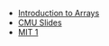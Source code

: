 * [Introduction to Arrays](https://www.geeksforgeeks.org/introduction-to-arrays/)
* [CMU Slides](https://www.cs.cmu.edu/~15122/handouts/03-arrays.pdf)
* [MIT 1](https://ocw.mit.edu/courses/electrical-engineering-and-computer-science/6-096-introduction-to-c-january-iap-2011/lecture-notes/MIT6_096IAP11_lec04.pdf)
